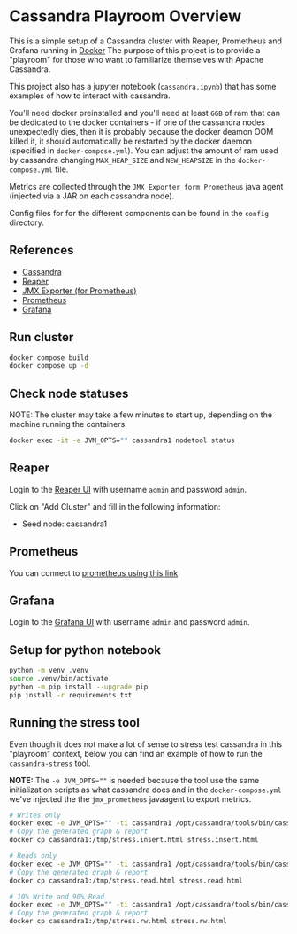 # Cassandra Playroom Overview

This is a simple setup of a Cassandra cluster with Reaper, Prometheus
and Grafana running in [Docker](https://www.docker.com/) The purpose
of this project is to provide a "playroom" for those who want to
familiarize themselves with Apache Cassandra.

This project also has a jupyter notebook (`cassandra.ipynb`) that
has some examples of how to interact with cassandra.

You'll need docker preinstalled and you'll need at least `6GB` of
ram that can be dedicated to the docker containers - if one of the
cassandra nodes unexpectedly dies, then it is probably because the
docker deamon OOM killed it, it should automatically be restarted
by the docker daemon (specified in `docker-compose.yml`). You can
adjust the amount of ram used by cassandra changing `MAX_HEAP_SIZE`
and `NEW_HEAPSIZE` in the `docker-compose.yml` file.

Metrics are collected through the `JMX Exporter form Prometheus` java agent
(injected via a JAR on each cassandra node).

Config files for for the different components can be found in the `config`
directory.

## References

- [Cassandra](https://cassandra.apache.org/doc/4.1/index.html)
- [Reaper](https://github.com/thelastpickle/cassandra-reaper/tree/master)
- [JMX Exporter (for Prometheus)](https://github.com/prometheus/jmx_exporter/blob/main/docs/README.md)
- [Prometheus](https://prometheus.io/)
- [Grafana](https://grafana.com/)

## Run cluster

```bash
docker compose build
docker compose up -d
```

## Check node statuses

NOTE: The cluster may take a few minutes to start up, depending on the machine
running the containers.

```bash
docker exec -it -e JVM_OPTS="" cassandra1 nodetool status
```

## Reaper

Login to the [Reaper UI](http://localhost:8080/webui/) with username `admin` and password `admin`.

Click on "Add Cluster" and fill in the following information:

- Seed node: cassandra1

## Prometheus

You can connect to [prometheus using this link](http://localhost:9090/)

## Grafana

Login to the [Grafana UI](http://localhost:3000/) with username `admin` and
password `admin`.

## Setup for python notebook

```bash
python -m venv .venv
source .venv/bin/activate
python -m pip install --upgrade pip
pip install -r requirements.txt
```

## Running the stress tool

Even though it does not make a lot of sense to stress test cassandra
in this "playroom" context, below you can find an example of how to run
the `cassandra-stress` tool.

**NOTE:** The `-e JVM_OPTS=""` is needed because the tool use the same
initialization scripts as what cassandra does and in the
`docker-compose.yml` we've injected the the `jmx_prometheus` javaagent
to export metrics.

```bash
# Writes only
docker exec -e JVM_OPTS="" -ti cassandra1 /opt/cassandra/tools/bin/cassandra-stress user profile=/etc/cassandra/stress/simple-stress.yaml ops\(insert=1\) -rate threads=1 -graph file=/tmp/stress.insert.html
# Copy the generated graph & report
docker cp cassandra1:/tmp/stress.insert.html stress.insert.html

# Reads only
docker exec -e JVM_OPTS="" -ti cassandra1 /opt/cassandra/tools/bin/cassandra-stress user profile=/etc/cassandra/stress/simple-stress.yaml ops\(simple1=1\) -rate threads=1 -graph file=/tmp/stress.read.html
# Copy the generated graph & report
docker cp cassandra1:/tmp/stress.read.html stress.read.html

# 10% Write and 90% Read
docker exec -e JVM_OPTS="" -ti cassandra1 /opt/cassandra/tools/bin/cassandra-stress user profile=/etc/cassandra/stress/simple-stress.yaml ops\(insert=1,simple1=9\) -rate threads=1 -graph file=/tmp/stress.rw.html
# Copy the generated graph & report
docker cp cassandra1:/tmp/stress.rw.html stress.rw.html

```